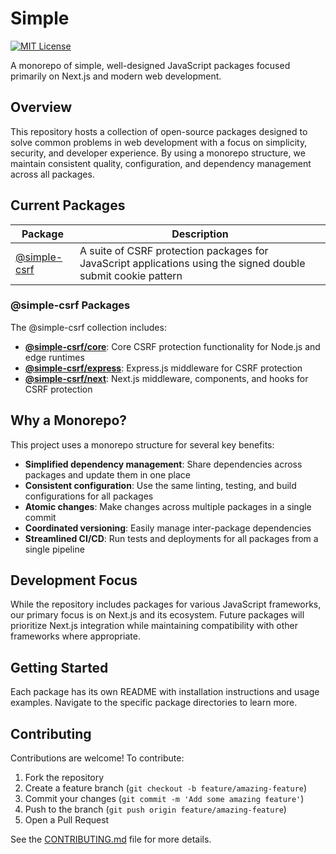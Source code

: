# Simple

[![MIT License](https://img.shields.io/npm/l/@simple-csrf/core.svg)](https://github.com/infinity-atom42/Simple/blob/main/LICENSE)

A monorepo of simple, well-designed JavaScript packages focused primarily on Next.js and modern web development.

## Overview

This repository hosts a collection of open-source packages designed to solve common problems in web development with a focus on simplicity, security, and developer experience. By using a monorepo structure, we maintain consistent quality, configuration, and dependency management across all packages.

## Current Packages

| Package | Description |
|---------|-------------|
| [@simple-csrf](./packages/@simple-csrf) | A suite of CSRF protection packages for JavaScript applications using the signed double submit cookie pattern |

### @simple-csrf Packages

The @simple-csrf collection includes:

- **[@simple-csrf/core](./packages/@simple-csrf/core)**: Core CSRF protection functionality for Node.js and edge runtimes
- **[@simple-csrf/express](./packages/@simple-csrf/express)**: Express.js middleware for CSRF protection
- **[@simple-csrf/next](./packages/@simple-csrf/next)**: Next.js middleware, components, and hooks for CSRF protection

## Why a Monorepo?

This project uses a monorepo structure for several key benefits:

- **Simplified dependency management**: Share dependencies across packages and update them in one place
- **Consistent configuration**: Use the same linting, testing, and build configurations for all packages
- **Atomic changes**: Make changes across multiple packages in a single commit
- **Coordinated versioning**: Easily manage inter-package dependencies
- **Streamlined CI/CD**: Run tests and deployments for all packages from a single pipeline

## Development Focus

While the repository includes packages for various JavaScript frameworks, our primary focus is on Next.js and its ecosystem. Future packages will prioritize Next.js integration while maintaining compatibility with other frameworks where appropriate.

## Getting Started

Each package has its own README with installation instructions and usage examples. Navigate to the specific package directories to learn more.

## Contributing

Contributions are welcome! To contribute:

1. Fork the repository
2. Create a feature branch (`git checkout -b feature/amazing-feature`)
3. Commit your changes (`git commit -m 'Add some amazing feature'`)
4. Push to the branch (`git push origin feature/amazing-feature`)
5. Open a Pull Request

See the [CONTRIBUTING.md](./CONTRIBUTING.md) file for more details.
